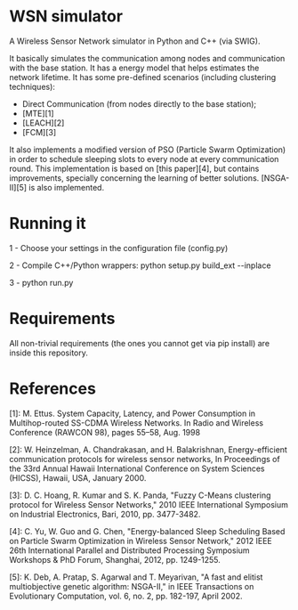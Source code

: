 # WSN simulator
A Wireless Sensor Network simulator in Python and C++ (via SWIG).

It basically simulates the communication among nodes and communication with the base station. It has a energy model that helps estimates the network lifetime. It has some pre-defined scenarios (including clustering techniques):
- Direct Communication (from nodes directly to the base station);
- [MTE][1]
- [LEACH][2]
- [FCM][3]

It also implements a modified version of PSO (Particle Swarm Optimization) in order to schedule sleeping slots to every node at every communication round. This implementation is based on [this paper][4], but contains improvements, specially concerning the learning of better solutions. [NSGA-II][5] is also implemented.

# Running it
1 - Choose your settings in the configuration file (config.py)

2 - Compile C++/Python wrappers: python setup.py build_ext --inplace

3 - python run.py

# Requirements
All non-trivial requirements (the ones you cannot get via pip install) are inside this repository.

# References
[1]: M. Ettus. System Capacity, Latency, and Power Consumption in Multihop-routed SS-CDMA Wireless Networks. In Radio and Wireless Conference (RAWCON 98), pages 55–58, Aug. 1998

[2]: W. Heinzelman, A. Chandrakasan, and H. Balakrishnan, Energy-efficient communication protocols for wireless sensor networks, In Proceedings of the 33rd Annual Hawaii International Conference on System Sciences (HICSS), Hawaii, USA, January 2000.

[3]: D. C. Hoang, R. Kumar and S. K. Panda, "Fuzzy C-Means clustering protocol for Wireless Sensor Networks," 2010 IEEE International Symposium on Industrial Electronics, Bari, 2010, pp. 3477-3482.

[4]: C. Yu, W. Guo and G. Chen, "Energy-balanced Sleep Scheduling Based on Particle Swarm Optimization in Wireless Sensor Network," 2012 IEEE 26th International Parallel and Distributed Processing Symposium Workshops & PhD Forum, Shanghai, 2012, pp. 1249-1255.

[5]: K. Deb, A. Pratap, S. Agarwal and T. Meyarivan, "A fast and elitist multiobjective genetic algorithm: NSGA-II," in IEEE Transactions on Evolutionary Computation, vol. 6, no. 2, pp. 182-197, April 2002. 
